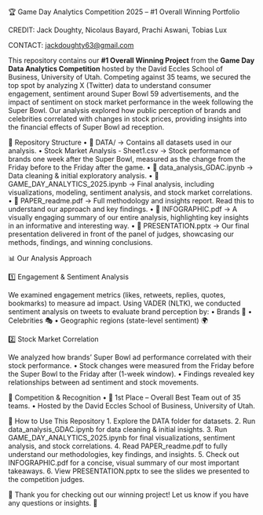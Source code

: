 🏆 Game Day Analytics Competition 2025 – #1 Overall Winning Portfolio

CREDIT: Jack Doughty, Nicolaus Bayard, Prachi Aswani, Tobias Lux

CONTACT: jackdoughty63@gmail.com

This repository contains our **#1 Overall Winning Project** from the **Game Day Data Analytics Competition** hosted by the David Eccles School of Business, University of Utah. Competing against 35 teams, we secured the top spot by analyzing X (Twitter) data to understand consumer engagement, sentiment around Super Bowl 59 advertisements, and the impact of sentiment on stock market performance in the week following the Super Bowl. Our analysis explored how public perception of brands and celebrities correlated with changes in stock prices, providing insights into the financial effects of Super Bowl ad reception.

📂 Repository Structure
	•	📁 DATA/ → Contains all datasets used in our analysis.
	•	Stock Market Analysis - Sheet1.csv → Stock performance of brands one week after the Super Bowl, measured as the change from the Friday before to the Friday after the game.
	•	📜 data_analysis_GDAC.ipynb → Data cleaning & initial exploratory analysis.
	•	📜 GAME_DAY_ANALYTICS_2025.ipynb → Final analysis, including visualizations, modeling, sentiment analysis, and stock market correlations.
	•	📜 PAPER_readme.pdf → Full methodology and insights report. Read this to understand our approach and key findings.
	•	📜 INFOGRAPHIC.pdf → A visually engaging summary of our entire analysis, highlighting key insights in an informative and interesting way.
	•	📜 PRESENTATION.pptx → Our final presentation delivered in front of the panel of judges, showcasing our methods, findings, and winning conclusions.

📊 Our Analysis Approach

1️⃣ Engagement & Sentiment Analysis

We examined engagement metrics (likes, retweets, replies, quotes, bookmarks) to measure ad impact.
Using VADER (NLTK), we conducted sentiment analysis on tweets to evaluate brand perception by:
	•	Brands 🏢
	•	Celebrities 🎭
	•	Geographic regions (state-level sentiment) 🌍

2️⃣ Stock Market Correlation

We analyzed how brands’ Super Bowl ad performance correlated with their stock performance.
	•	Stock changes were measured from the Friday before the Super Bowl to the Friday after (1-week window).
	•	Findings revealed key relationships between ad sentiment and stock movements.

🏅 Competition & Recognition
	•	🥇 1st Place – Overall Best Team out of 35 teams.
	•	Hosted by the David Eccles School of Business, University of Utah.

🚀 How to Use This Repository
	1.	Explore the DATA folder for datasets.
	2.	Run data_analysis_GDAC.ipynb for data cleaning & initial insights.
	3.	Run GAME_DAY_ANALYTICS_2025.ipynb for final visualizations, sentiment analysis, and stock correlations.
	4.	Read PAPER_readme.pdf to fully understand our methodologies, key findings, and insights.
	5.	Check out INFOGRAPHIC.pdf for a concise, visual summary of our most important takeaways.
	6.	View PRESENTATION.pptx to see the slides we presented to the competition judges.

🎉 Thank you for checking out our winning project! Let us know if you have any questions or insights. 🚀
